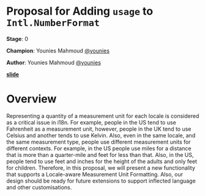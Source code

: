 # Proposal for Adding `usage` to `Intl.NumberFormat` 

**Stage**: 0

**Champion**: Younies Mahmoud [@younies](https://github.com/younies)

**Author**: Younies Mahmoud [@younies](https://github.com/younies)

**[slide](https://bit.ly/intl-number-format-usage)**

# Overview

Representing a quantity of a measurement unit for each locale is considered as a critical issue in i18n. For example, people in the US tend to use Fahrenheit as a measurement unit, however, people in the UK tend to use Celsius and another tends to use Kelvin.  Also, even in the same locale, and the same measurement type, people use different measurement units for different contexts. For example, in the US people use miles for a distance that is more than a quarter-mile and feet for less than that. Also, in the US, people tend to use feet and inches for the height of the adults and only feet for children. 
Therefore, in this proposal, we will present a new functionality that supports a Locale-aware Measurement Unit Formatting. Also, our design should be ready for future extensions to support inflected language and other customisations.

